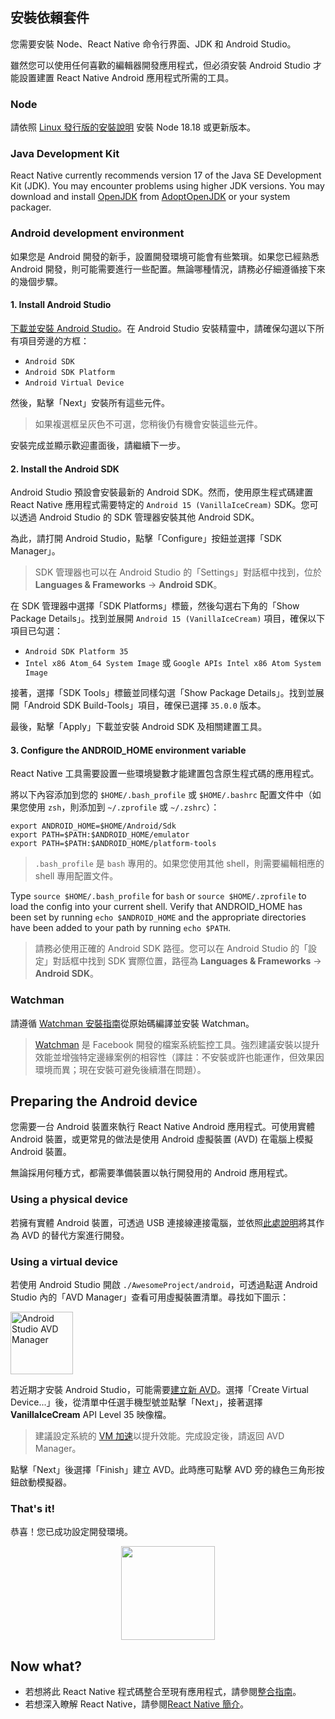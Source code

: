 ## 安裝依賴套件

您需要安裝 Node、React Native 命令行界面、JDK 和 Android Studio。

雖然您可以使用任何喜歡的編輯器開發應用程式，但必須安裝 Android Studio 才能設置建置 React Native Android 應用程式所需的工具。

<h3>Node</h3>

請依照 [Linux 發行版的安裝說明](https://nodejs.org/en/download/package-manager/) 安裝 Node 18.18 或更新版本。

<h3>Java Development Kit</h3>

React Native currently recommends version 17 of the Java SE Development Kit (JDK). You may encounter problems using higher JDK versions. You may download and install [OpenJDK](https://openjdk.java.net) from [AdoptOpenJDK](https://adoptopenjdk.net/) or your system packager.

<h3>Android development environment</h3>

如果您是 Android 開發的新手，設置開發環境可能會有些繁瑣。如果您已經熟悉 Android 開發，則可能需要進行一些配置。無論哪種情況，請務必仔細遵循接下來的幾個步驟。

<h4 id="android-studio">1. Install Android Studio</h4>

[下載並安裝 Android Studio](https://developer.android.com/studio/index.html)。在 Android Studio 安裝精靈中，請確保勾選以下所有項目旁邊的方框：

- `Android SDK`
- `Android SDK Platform`
- `Android Virtual Device`

然後，點擊「Next」安裝所有這些元件。

> 如果複選框呈灰色不可選，您稍後仍有機會安裝這些元件。

安裝完成並顯示歡迎畫面後，請繼續下一步。

<h4 id="android-sdk">2. Install the Android SDK</h4>

Android Studio 預設會安裝最新的 Android SDK。然而，使用原生程式碼建置 React Native 應用程式需要特定的 `Android 15 (VanillaIceCream)` SDK。您可以透過 Android Studio 的 SDK 管理器安裝其他 Android SDK。

為此，請打開 Android Studio，點擊「Configure」按鈕並選擇「SDK Manager」。

> SDK 管理器也可以在 Android Studio 的「Settings」對話框中找到，位於 **Languages & Frameworks** → **Android SDK**。

在 SDK 管理器中選擇「SDK Platforms」標籤，然後勾選右下角的「Show Package Details」。找到並展開 `Android 15 (VanillaIceCream)` 項目，確保以下項目已勾選：

- `Android SDK Platform 35`
- `Intel x86 Atom_64 System Image` 或 `Google APIs Intel x86 Atom System Image`

接著，選擇「SDK Tools」標籤並同樣勾選「Show Package Details」。找到並展開「Android SDK Build-Tools」項目，確保已選擇 `35.0.0` 版本。

最後，點擊「Apply」下載並安裝 Android SDK 及相關建置工具。

<h4>3. Configure the ANDROID_HOME environment variable</h4>

React Native 工具需要設置一些環境變數才能建置包含原生程式碼的應用程式。

將以下內容添加到您的 `$HOME/.bash_profile` 或 `$HOME/.bashrc` 配置文件中（如果您使用 `zsh`，則添加到 `~/.zprofile` 或 `~/.zshrc`）：

```shell
export ANDROID_HOME=$HOME/Android/Sdk
export PATH=$PATH:$ANDROID_HOME/emulator
export PATH=$PATH:$ANDROID_HOME/platform-tools
```

> `.bash_profile` 是 `bash` 專用的。如果您使用其他 shell，則需要編輯相應的 shell 專用配置文件。

Type `source $HOME/.bash_profile` for `bash` or `source $HOME/.zprofile` to load the config into your current shell. Verify that ANDROID_HOME has been set by running `echo $ANDROID_HOME` and the appropriate directories have been added to your path by running `echo $PATH`.

> 請務必使用正確的 Android SDK 路徑。您可以在 Android Studio 的「設定」對話框中找到 SDK 實際位置，路徑為 **Languages & Frameworks** → **Android SDK**。

<h3>Watchman</h3>

請遵循 [Watchman 安裝指南](https://facebook.github.io/watchman/docs/install#buildinstall)從原始碼編譯並安裝 Watchman。

> [Watchman](https://facebook.github.io/watchman/docs/install) 是 Facebook 開發的檔案系統監控工具。強烈建議安裝以提升效能並增強特定邊緣案例的相容性（譯註：不安裝或許也能運作，但效果因環境而異；現在安裝可避免後續潛在問題）。

<h2>Preparing the Android device</h2>

您需要一台 Android 裝置來執行 React Native Android 應用程式。可使用實體 Android 裝置，或更常見的做法是使用 Android 虛擬裝置 (AVD) 在電腦上模擬 Android 裝置。

無論採用何種方式，都需要準備裝置以執行開發用的 Android 應用程式。

<h3>Using a physical device</h3>

若擁有實體 Android 裝置，可透過 USB 連接線連接電腦，並依照[此處說明](running-on-device.md)將其作為 AVD 的替代方案進行開發。

<h3>Using a virtual device</h3>

若使用 Android Studio 開啟 `./AwesomeProject/android`，可透過點選 Android Studio 內的「AVD Manager」查看可用虛擬裝置清單。尋找如下圖示：

<img src="/docs/assets/GettingStartedAndroidStudioAVD.svg" alt="Android Studio AVD Manager" width="100"/>

若近期才安裝 Android Studio，可能需要[建立新 AVD](https://developer.android.com/studio/run/managing-avds.html)。選擇「Create Virtual Device...」後，從清單中任選手機型號並點擊「Next」，接著選擇 **VanillaIceCream** API Level 35 映像檔。

> 建議設定系統的 [VM 加速](https://developer.android.com/studio/run/emulator-acceleration.html#vm-linux)以提升效能。完成設定後，請返回 AVD Manager。

點擊「Next」後選擇「Finish」建立 AVD。此時應可點擊 AVD 旁的綠色三角形按鈕啟動模擬器。

<h3>That's it!</h3>

恭喜！您已成功設定開發環境。

<center><img src="/docs/assets/GettingStartedCongratulations.png" width="150"></img></center>

<h2>Now what?</h2>

- 若想將此 React Native 程式碼整合至現有應用程式，請參閱[整合指南](integration-with-existing-apps.md)。
- 若想深入瞭解 React Native，請參閱[React Native 簡介](getting-started)。